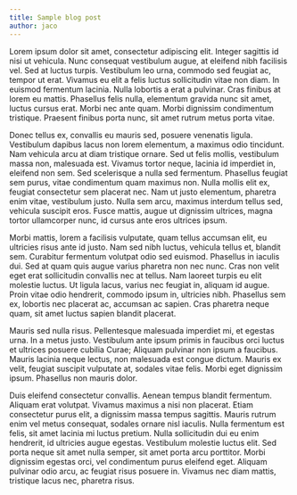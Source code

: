 ```yaml
---
title: Sample blog post
author: jaco
---
```


Lorem ipsum dolor sit amet, consectetur adipiscing elit. Integer sagittis id nisi ut vehicula. Nunc consequat vestibulum augue, at eleifend nibh facilisis vel. Sed at luctus turpis. Vestibulum leo urna, commodo sed feugiat ac, tempor ut erat. Vivamus eu elit a felis luctus sollicitudin vitae non diam. In euismod fermentum lacinia. Nulla lobortis a erat a pulvinar. Cras finibus at lorem eu mattis. Phasellus felis nulla, elementum gravida nunc sit amet, luctus cursus erat. Morbi nec ante quam. Morbi dignissim condimentum tristique. Praesent finibus porta nunc, sit amet rutrum metus porta vitae.

<!-- more -->

Donec tellus ex, convallis eu mauris sed, posuere venenatis ligula. Vestibulum dapibus lacus non lorem elementum, a maximus odio tincidunt. Nam vehicula arcu at diam tristique ornare. Sed ut felis mollis, vestibulum massa non, malesuada est. Vivamus tortor neque, lacinia id imperdiet in, eleifend non sem. Sed scelerisque a nulla sed fermentum. Phasellus feugiat sem purus, vitae condimentum quam maximus non. Nulla mollis elit ex, feugiat consectetur sem placerat nec. Nam ut justo elementum, pharetra enim vitae, vestibulum justo. Nulla sem arcu, maximus interdum tellus sed, vehicula suscipit eros. Fusce mattis, augue ut dignissim ultrices, magna tortor ullamcorper nunc, id cursus ante eros ultrices ipsum.

Morbi mattis, lorem a facilisis vulputate, quam tellus accumsan elit, eu ultricies risus ante id justo. Nam sed nibh luctus, vehicula tellus et, blandit sem. Curabitur fermentum volutpat odio sed euismod. Phasellus in iaculis dui. Sed at quam quis augue varius pharetra non nec nunc. Cras non velit eget erat sollicitudin convallis nec at tellus. Nam laoreet turpis eu elit molestie luctus. Ut ligula lacus, varius nec feugiat in, aliquam id augue. Proin vitae odio hendrerit, commodo ipsum in, ultricies nibh. Phasellus sem ex, lobortis nec placerat ac, accumsan ac sapien. Cras pharetra neque quam, sit amet luctus sapien blandit placerat.

Mauris sed nulla risus. Pellentesque malesuada imperdiet mi, et egestas urna. In a metus justo. Vestibulum ante ipsum primis in faucibus orci luctus et ultrices posuere cubilia Curae; Aliquam pulvinar non ipsum a faucibus. Mauris lacinia neque lectus, non malesuada est congue dictum. Mauris ex velit, feugiat suscipit vulputate at, sodales vitae felis. Morbi eget dignissim ipsum. Phasellus non mauris dolor.

Duis eleifend consectetur convallis. Aenean tempus blandit fermentum. Aliquam erat volutpat. Vivamus maximus a nisi non placerat. Etiam consectetur purus elit, a dignissim massa tempus sagittis. Mauris rutrum enim vel metus consequat, sodales ornare nisl iaculis. Nulla fermentum est felis, sit amet lacinia mi luctus pretium. Nulla sollicitudin dui eu enim hendrerit, id ultricies augue egestas. Vestibulum molestie luctus elit. Sed porta neque sit amet nulla semper, sit amet porta arcu porttitor. Morbi dignissim egestas orci, vel condimentum purus eleifend eget. Aliquam pulvinar odio arcu, ac feugiat risus posuere in. Vivamus nec diam mattis, tristique lacus nec, pharetra risus.

